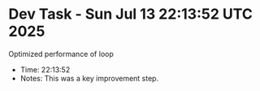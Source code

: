 # Dev Task - Sun Jul 13 22:13:52 UTC 2025
Optimized performance of loop
- Time: 22:13:52
- Notes: This was a key improvement step.
